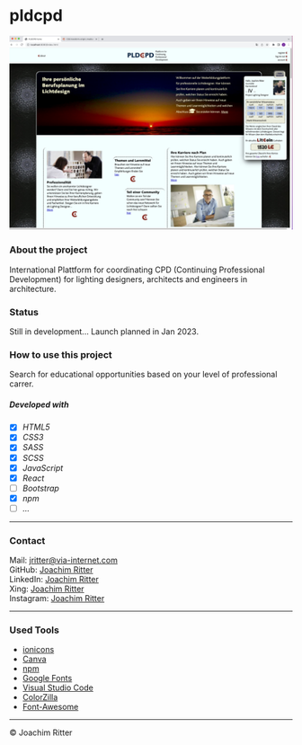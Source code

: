 # pldcpd

![Screenshot from Project](./pldcpdscreenshot.jpg)

### About the project

  International Plattform for coordinating CPD (Continuing Professional Development) for lighting designers, architects and engineers in architecture.

### Status

Still in development... Launch planned in Jan 2023.

  
### How to use this project

Search for educational opportunities based on your level of professional carrer. 

##### Developed with

- [x] _HTML5_
- [x] _CSS3_
- [x] _SASS_
- [x] _SCSS_
- [x] _JavaScript_
- [x] _React_
- [ ] _Bootstrap_
- [x] _npm_
- [ ] _..._

---

### Contact

Mail: <jritter@via-internet.com><br>
GitHub: [Joachim Ritter](https://github.com/KazhimRycerz)<br>
LinkedIn: [Joachim Ritter](https://www.linkedin.com/in/joachimr/)<br>
Xing: [Joachim Ritter](https://www.xing.com/profile/Joachim_Ritter19/)<br>
Instagram: [Joachim Ritter](https://www.instagram.com/ritter_joachim/)<br>


---

### Used Tools

- [ionicons](https://)
- [Canva](https://www.canva.com/)
- [npm](https://www.npmjs.com/)
- [Google Fonts](https://fonts.google.com/)
- [Visual Studio Code](https://code.visualstudio.com/)
- [ColorZilla](https://www.colorzilla.com/chrome/)
- [Font-Awesome](https://fontawesome.com/)

---

© Joachim Ritter